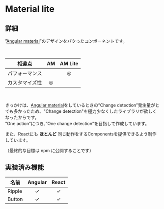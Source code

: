 # Material lite


## 詳細

”[Angular material](https://material.angular.io/)”のデザインをパクったコンポーネントです。<br>

<br>

| 相違点 | AM | AM Lite |
| :-: | :-: | :-: |
| パフォーマンス |   | ◎ |
| カスタマイズ性 | ◎ |   |

<br>

きっかけは、[Angular material](https://material.angular.io/)をしているときの”Change detection”発生量がとても多かったため、"Change detection"を極力少なくしたライブラリが欲しくなったからです。<br>
”One action”につき、”One change detection”を目指して作成しています。

また、Reactにも **ほとんど** 同じ動作をするComponentsを提供できるよう制作しています。

（最終的な目標は npm に公開することです）


## 実装済み機能

| 名前 | Angular | React |
| --- | :-: | :-: |
| Ripple    | ✓ | ✓ |
| Button    | ✓ | ✓ |
